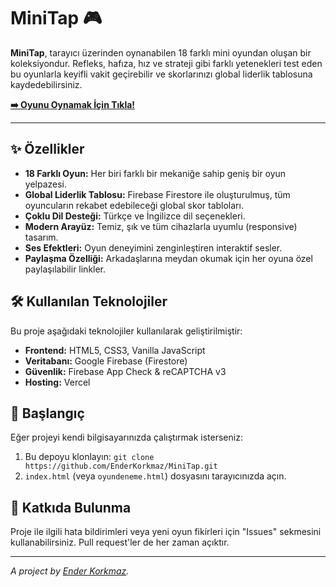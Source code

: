 # MiniTap 🎮

**MiniTap**, tarayıcı üzerinden oynanabilen 18 farklı mini oyundan oluşan bir koleksiyondur. Refleks, hafıza, hız ve strateji gibi farklı yetenekleri test eden bu oyunlarla keyifli vakit geçirebilir ve skorlarınızı global liderlik tablosuna kaydedebilirsiniz.

**[➡️ Oyunu Oynamak İçin Tıkla!](https://www.minitap.app/)**

---

## ✨ Özellikler

*   **18 Farklı Oyun:** Her biri farklı bir mekaniğe sahip geniş bir oyun yelpazesi.
*   **Global Liderlik Tablosu:** Firebase Firestore ile oluşturulmuş, tüm oyuncuların rekabet edebileceği global skor tabloları.
*   **Çoklu Dil Desteği:** Türkçe ve İngilizce dil seçenekleri.
*   **Modern Arayüz:** Temiz, şık ve tüm cihazlarla uyumlu (responsive) tasarım.
*   **Ses Efektleri:** Oyun deneyimini zenginleştiren interaktif sesler.
*   **Paylaşma Özelliği:** Arkadaşlarına meydan okumak için her oyuna özel paylaşılabilir linkler.

## 🛠️ Kullanılan Teknolojiler

Bu proje aşağıdaki teknolojiler kullanılarak geliştirilmiştir:

*   **Frontend:** HTML5, CSS3, Vanilla JavaScript
*   **Veritabanı:** Google Firebase (Firestore)
*   **Güvenlik:** Firebase App Check & reCAPTCHA v3
*   **Hosting:** Vercel

## 🚀 Başlangıç

Eğer projeyi kendi bilgisayarınızda çalıştırmak isterseniz:
1.  Bu depoyu klonlayın: `git clone https://github.com/EnderKorkmaz/MiniTap.git`
2.  `index.html` (veya `oyundeneme.html`) dosyasını tarayıcınızda açın.

## 🤝 Katkıda Bulunma

Proje ile ilgili hata bildirimleri veya yeni oyun fikirleri için "Issues" sekmesini kullanabilirsiniz. Pull request'ler de her zaman açıktır.

---

*A project by [Ender Korkmaz](https://github.com/EnderKorkmaz).*
